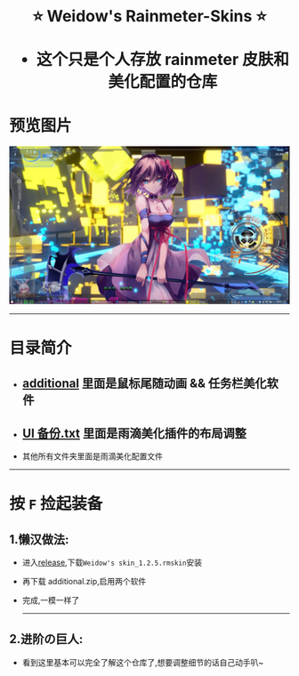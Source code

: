 <!--
 * @Author: Weidows
 * @Date: 2020-08-25 19:14:35
 * @LastEditors: Weidows
 * @LastEditTime: 2022-02-10 18:26:48
 * @FilePath: \Rainmeter-skin\README.md
-->
<h1 align="center">

⭐️ Weidow's Rainmeter-Skins ⭐️

- 这个只是个人存放 rainmeter 皮肤和美化配置的仓库

</h1>

# 预览图片

![](image/README/1644488787027.png)

---

# 目录简介

- ## [additional](./additional/) 里面是鼠标尾随动画 && 任务栏美化软件
- ## [UI 备份.txt](./UI备份.txt) 里面是雨滴美化插件的布局调整
- 其他所有文件夹里面是雨滴美化配置文件

---

# 按 `F` 捡起装备

## 1.懒汉做法:

- 进入[release](https://github.com/Weidows/Rainmeter-skin/releases/tag/1.2.5),下载`Weidow's skin_1.2.5.rmskin`安装
- 再下载 additional.zip,启用两个软件
- 完成,一模一样了

  ***

## 2.进阶の巨人:

- 看到这里基本可以完全了解这个仓库了,想要调整细节的话自己动手叭~
